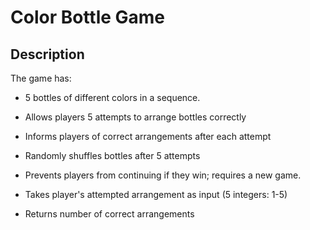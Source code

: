 # Color Bottle Game

## Description
The game has:

- 5 bottles of different colors in a sequence.

- Allows players 5 attempts to arrange bottles correctly

- Informs players of correct arrangements after each attempt

- Randomly shuffles bottles after 5 attempts

- Prevents players from continuing if they win; requires a new game.

- Takes player's attempted arrangement as input (5 integers: 1-5)

- Returns number of correct arrangements